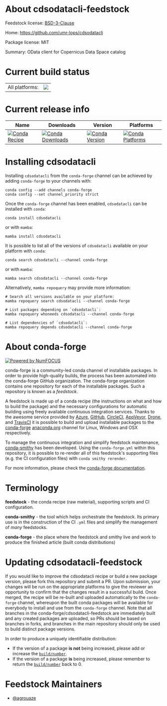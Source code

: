 About cdsodatacli-feedstock
===========================

Feedstock license: [BSD-3-Clause](https://github.com/conda-forge/cdsodatacli-feedstock/blob/main/LICENSE.txt)

Home: https://github.com/umr-lops/cdsodatacli

Package license: MIT

Summary: OData client for Copernicus Data Space catalog

Current build status
====================


<table><tr><td>All platforms:</td>
    <td>
      <a href="https://dev.azure.com/conda-forge/feedstock-builds/_build/latest?definitionId=21029&branchName=main">
        <img src="https://dev.azure.com/conda-forge/feedstock-builds/_apis/build/status/cdsodatacli-feedstock?branchName=main">
      </a>
    </td>
  </tr>
</table>

Current release info
====================

| Name | Downloads | Version | Platforms |
| --- | --- | --- | --- |
| [![Conda Recipe](https://img.shields.io/badge/recipe-cdsodatacli-green.svg)](https://anaconda.org/conda-forge/cdsodatacli) | [![Conda Downloads](https://img.shields.io/conda/dn/conda-forge/cdsodatacli.svg)](https://anaconda.org/conda-forge/cdsodatacli) | [![Conda Version](https://img.shields.io/conda/vn/conda-forge/cdsodatacli.svg)](https://anaconda.org/conda-forge/cdsodatacli) | [![Conda Platforms](https://img.shields.io/conda/pn/conda-forge/cdsodatacli.svg)](https://anaconda.org/conda-forge/cdsodatacli) |

Installing cdsodatacli
======================

Installing `cdsodatacli` from the `conda-forge` channel can be achieved by adding `conda-forge` to your channels with:

```
conda config --add channels conda-forge
conda config --set channel_priority strict
```

Once the `conda-forge` channel has been enabled, `cdsodatacli` can be installed with `conda`:

```
conda install cdsodatacli
```

or with `mamba`:

```
mamba install cdsodatacli
```

It is possible to list all of the versions of `cdsodatacli` available on your platform with `conda`:

```
conda search cdsodatacli --channel conda-forge
```

or with `mamba`:

```
mamba search cdsodatacli --channel conda-forge
```

Alternatively, `mamba repoquery` may provide more information:

```
# Search all versions available on your platform:
mamba repoquery search cdsodatacli --channel conda-forge

# List packages depending on `cdsodatacli`:
mamba repoquery whoneeds cdsodatacli --channel conda-forge

# List dependencies of `cdsodatacli`:
mamba repoquery depends cdsodatacli --channel conda-forge
```


About conda-forge
=================

[![Powered by
NumFOCUS](https://img.shields.io/badge/powered%20by-NumFOCUS-orange.svg?style=flat&colorA=E1523D&colorB=007D8A)](https://numfocus.org)

conda-forge is a community-led conda channel of installable packages.
In order to provide high-quality builds, the process has been automated into the
conda-forge GitHub organization. The conda-forge organization contains one repository
for each of the installable packages. Such a repository is known as a *feedstock*.

A feedstock is made up of a conda recipe (the instructions on what and how to build
the package) and the necessary configurations for automatic building using freely
available continuous integration services. Thanks to the awesome service provided by
[Azure](https://azure.microsoft.com/en-us/services/devops/), [GitHub](https://github.com/),
[CircleCI](https://circleci.com/), [AppVeyor](https://www.appveyor.com/),
[Drone](https://cloud.drone.io/welcome), and [TravisCI](https://travis-ci.com/)
it is possible to build and upload installable packages to the
[conda-forge](https://anaconda.org/conda-forge) [anaconda.org](https://anaconda.org/)
channel for Linux, Windows and OSX respectively.

To manage the continuous integration and simplify feedstock maintenance,
[conda-smithy](https://github.com/conda-forge/conda-smithy) has been developed.
Using the ``conda-forge.yml`` within this repository, it is possible to re-render all of
this feedstock's supporting files (e.g. the CI configuration files) with ``conda smithy rerender``.

For more information, please check the [conda-forge documentation](https://conda-forge.org/docs/).

Terminology
===========

**feedstock** - the conda recipe (raw material), supporting scripts and CI configuration.

**conda-smithy** - the tool which helps orchestrate the feedstock.
                   Its primary use is in the construction of the CI ``.yml`` files
                   and simplify the management of *many* feedstocks.

**conda-forge** - the place where the feedstock and smithy live and work to
                  produce the finished article (built conda distributions)


Updating cdsodatacli-feedstock
==============================

If you would like to improve the cdsodatacli recipe or build a new
package version, please fork this repository and submit a PR. Upon submission,
your changes will be run on the appropriate platforms to give the reviewer an
opportunity to confirm that the changes result in a successful build. Once
merged, the recipe will be re-built and uploaded automatically to the
`conda-forge` channel, whereupon the built conda packages will be available for
everybody to install and use from the `conda-forge` channel.
Note that all branches in the conda-forge/cdsodatacli-feedstock are
immediately built and any created packages are uploaded, so PRs should be based
on branches in forks, and branches in the main repository should only be used to
build distinct package versions.

In order to produce a uniquely identifiable distribution:
 * If the version of a package **is not** being increased, please add or increase
   the [``build/number``](https://docs.conda.io/projects/conda-build/en/latest/resources/define-metadata.html#build-number-and-string).
 * If the version of a package **is** being increased, please remember to return
   the [``build/number``](https://docs.conda.io/projects/conda-build/en/latest/resources/define-metadata.html#build-number-and-string)
   back to 0.

Feedstock Maintainers
=====================

* [@agrouaze](https://github.com/agrouaze/)

